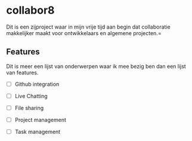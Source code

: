 # collabor8
Dit is een zijproject waar in mijn vrije tijd aan begin dat collaboratie makkelijker maakt voor ontwikkelaars en algemene projecten.=

## Features
Dit is meer een lijst van onderwerpen waar ik mee bezig ben dan een lijst van features. 

- [ ] Github integration
- [ ] Live Chatting
- [ ] File sharing
- [ ] Project management
- [ ] Task management

